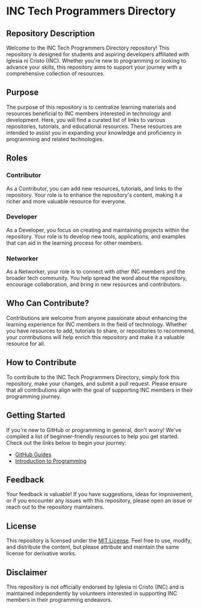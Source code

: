 # INC Tech Programmers Directory

## Repository Description

Welcome to the INC Tech Programmers Directory repository! This repository is designed for students and aspiring developers affiliated with Iglesia ni Cristo (INC). Whether you're new to programming or looking to advance your skills, this repository aims to support your journey with a comprehensive collection of resources.

## Purpose

The purpose of this repository is to centralize learning materials and resources beneficial to INC members interested in technology and development. Here, you will find a curated list of links to various repositories, tutorials, and educational resources. These resources are intended to assist you in expanding your knowledge and proficiency in programming and related technologies.

## Roles

### Contributor
As a Contributor, you can add new resources, tutorials, and links to the repository. Your role is to enhance the repository's content, making it a richer and more valuable resource for everyone.

### Developer
As a Developer, you focus on creating and maintaining projects within the repository. Your role is to develop new tools, applications, and examples that can aid in the learning process for other members.

### Networker
As a Networker, your role is to connect with other INC members and the broader tech community. You help spread the word about the repository, encourage collaboration, and bring in new resources and contributors.

## Who Can Contribute?

Contributions are welcome from anyone passionate about enhancing the learning experience for INC members in the field of technology. Whether you have resources to add, tutorials to share, or repositories to recommend, your contributions will help enrich this repository and make it a valuable resource for all.

## How to Contribute

To contribute to the INC Tech Programmers Directory, simply fork this repository, make your changes, and submit a pull request. Please ensure that all contributions align with the goal of supporting INC members in their programming journey.

## Getting Started

If you're new to GitHub or programming in general, don't worry! We've compiled a list of beginner-friendly resources to help you get started. Check out the links below to begin your journey:

- [GitHub Guides](https://guides.github.com/)
- [Introduction to Programming](https://www.freecodecamp.org/learn/)

## Feedback

Your feedback is valuable! If you have suggestions, ideas for improvement, or if you encounter any issues with this repository, please open an issue or reach out to the repository maintainers.

## License

This repository is licensed under the [MIT License](LICENSE). Feel free to use, modify, and distribute the content, but please attribute and maintain the same license for derivative works.

## Disclaimer

This repository is not officially endorsed by Iglesia ni Cristo (INC) and is maintained independently by volunteers interested in supporting INC members in their programming endeavors.
